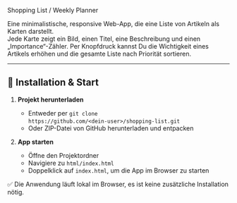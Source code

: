 Shopping List / Weekly Planner

Eine minimalistische, responsive Web-App, die eine Liste von Artikeln als Karten darstellt.  
Jede Karte zeigt ein Bild, einen Titel, eine Beschreibung und einen „Importance“-Zähler. Per Knopfdruck kannst Du die Wichtigkeit eines Artikels erhöhen und die gesamte Liste nach Priorität sortieren.

---
## 🚀 Installation & Start

1. **Projekt herunterladen**  
   - Entweder per `git clone`  
     `https://github.com/<dein-user>/shopping-list.git`  
   - Oder ZIP-Datei von GitHub herunterladen und entpacken

2. **App starten**  
   - Öffne den Projektordner  
   - Navigiere zu `html/index.html`  
   - Doppelklick auf `index.html`, um die App im Browser zu starten

✅ Die Anwendung läuft lokal im Browser, es ist keine zusätzliche Installation nötig.
